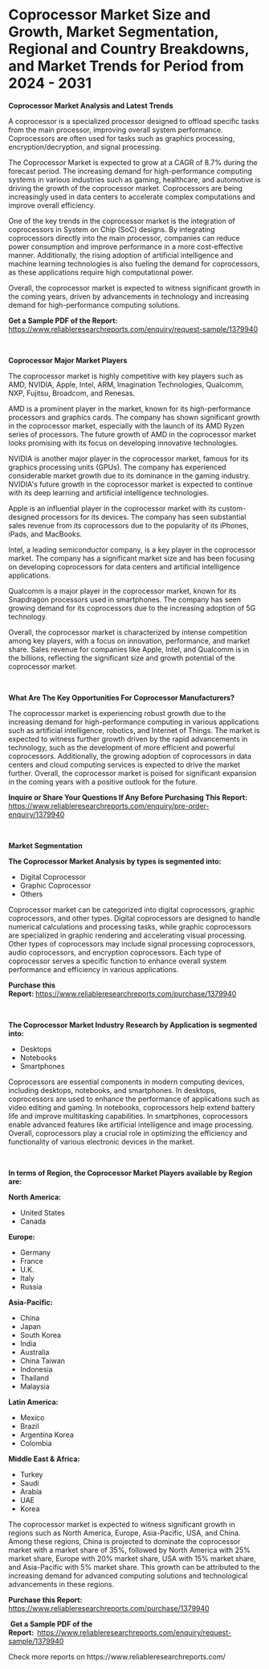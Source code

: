 <p><h1>Coprocessor Market Size and Growth, Market Segmentation, Regional and Country Breakdowns, and Market Trends for Period from 2024 -  2031</h1></p><p><strong>Coprocessor Market Analysis and Latest Trends</strong></p>
<p><p>A coprocessor is a specialized processor designed to offload specific tasks from the main processor, improving overall system performance. Coprocessors are often used for tasks such as graphics processing, encryption/decryption, and signal processing.</p><p>The Coprocessor Market is expected to grow at a CAGR of 8.7% during the forecast period. The increasing demand for high-performance computing systems in various industries such as gaming, healthcare, and automotive is driving the growth of the coprocessor market. Coprocessors are being increasingly used in data centers to accelerate complex computations and improve overall efficiency.</p><p>One of the key trends in the coprocessor market is the integration of coprocessors in System on Chip (SoC) designs. By integrating coprocessors directly into the main processor, companies can reduce power consumption and improve performance in a more cost-effective manner. Additionally, the rising adoption of artificial intelligence and machine learning technologies is also fueling the demand for coprocessors, as these applications require high computational power.</p><p>Overall, the coprocessor market is expected to witness significant growth in the coming years, driven by advancements in technology and increasing demand for high-performance computing solutions.</p></p>
<p><strong>Get a Sample PDF of the Report:&nbsp;</strong> <a href="https://www.reliableresearchreports.com/enquiry/request-sample/1379940">https://www.reliableresearchreports.com/enquiry/request-sample/1379940</a></p>
<p>&nbsp;</p>
<p><strong>Coprocessor Major Market Players</strong></p>
<p><p>The coprocessor market is highly competitive with key players such as AMD, NVIDIA, Apple, Intel, ARM, Imagination Technologies, Qualcomm, NXP, Fujitsu, Broadcom, and Renesas. </p><p>AMD is a prominent player in the market, known for its high-performance processors and graphics cards. The company has shown significant growth in the coprocessor market, especially with the launch of its AMD Ryzen series of processors. The future growth of AMD in the coprocessor market looks promising with its focus on developing innovative technologies.</p><p>NVIDIA is another major player in the coprocessor market, famous for its graphics processing units (GPUs). The company has experienced considerable market growth due to its dominance in the gaming industry. NVIDIA's future growth in the coprocessor market is expected to continue with its deep learning and artificial intelligence technologies.</p><p>Apple is an influential player in the coprocessor market with its custom-designed processors for its devices. The company has seen substantial sales revenue from its coprocessors due to the popularity of its iPhones, iPads, and MacBooks.</p><p>Intel, a leading semiconductor company, is a key player in the coprocessor market. The company has a significant market size and has been focusing on developing coprocessors for data centers and artificial intelligence applications.</p><p>Qualcomm is a major player in the coprocessor market, known for its Snapdragon processors used in smartphones. The company has seen growing demand for its coprocessors due to the increasing adoption of 5G technology.</p><p>Overall, the coprocessor market is characterized by intense competition among key players, with a focus on innovation, performance, and market share. Sales revenue for companies like Apple, Intel, and Qualcomm is in the billions, reflecting the significant size and growth potential of the coprocessor market.</p></p>
<p>&nbsp;</p>
<p><strong>What Are The Key Opportunities For Coprocessor Manufacturers?</strong></p>
<p><p>The coprocessor market is experiencing robust growth due to the increasing demand for high-performance computing in various applications such as artificial intelligence, robotics, and Internet of Things. The market is expected to witness further growth driven by the rapid advancements in technology, such as the development of more efficient and powerful coprocessors. Additionally, the growing adoption of coprocessors in data centers and cloud computing services is expected to drive the market further. Overall, the coprocessor market is poised for significant expansion in the coming years with a positive outlook for the future.</p></p>
<p><strong>Inquire or Share Your Questions If Any Before Purchasing This Report:</strong> <a href="https://www.reliableresearchreports.com/enquiry/pre-order-enquiry/1379940">https://www.reliableresearchreports.com/enquiry/pre-order-enquiry/1379940</a></p>
<p>&nbsp;</p>
<p><strong>Market Segmentation</strong></p>
<p><strong>The Coprocessor Market Analysis by types is segmented into:</strong></p>
<p><ul><li>Digital Coprocessor</li><li>Graphic Coprocessor</li><li>Others</li></ul></p>
<p><p>Coprocessor market can be categorized into digital coprocessors, graphic coprocessors, and other types. Digital coprocessors are designed to handle numerical calculations and processing tasks, while graphic coprocessors are specialized in graphic rendering and accelerating visual processing. Other types of coprocessors may include signal processing coprocessors, audio coprocessors, and encryption coprocessors. Each type of coprocessor serves a specific function to enhance overall system performance and efficiency in various applications.</p></p>
<p><strong>Purchase this Report:&nbsp;</strong><a href="https://www.reliableresearchreports.com/purchase/1379940">https://www.reliableresearchreports.com/purchase/1379940</a></p>
<p>&nbsp;</p>
<p><strong>The Coprocessor Market Industry Research by Application is segmented into:</strong></p>
<p><ul><li>Desktops</li><li>Notebooks</li><li>Smartphones</li></ul></p>
<p><p>Coprocessors are essential components in modern computing devices, including desktops, notebooks, and smartphones. In desktops, coprocessors are used to enhance the performance of applications such as video editing and gaming. In notebooks, coprocessors help extend battery life and improve multitasking capabilities. In smartphones, coprocessors enable advanced features like artificial intelligence and image processing. Overall, coprocessors play a crucial role in optimizing the efficiency and functionality of various electronic devices in the market.</p></p>
<p>&nbsp;</p>
<p><strong>In terms of Region, the Coprocessor Market Players available by Region are:</strong></p>
<p>
    <p> <strong> North America: </strong>
        <ul>
            <li>United States</li>
            <li>Canada</li>
        </ul>
        </p> 
    <p> <strong> Europe: </strong>
        <ul>
            <li>Germany</li>
            <li>France</li>
            <li>U.K.</li>
            <li>Italy</li>
            <li>Russia</li>
        </ul>
        </p> 
    <p> <strong> Asia-Pacific: </strong>
        <ul>
            <li>China</li>
            <li>Japan</li>
            <li>South Korea</li>
            <li>India</li>
            <li>Australia</li>
            <li>China Taiwan</li>
            <li>Indonesia</li>
            <li>Thailand</li>
            <li>Malaysia</li>
        </ul>
        </p> 
    <p> <strong> Latin America: </strong>
        <ul>
            <li>Mexico</li>
            <li>Brazil</li>
            <li>Argentina Korea</li>
            <li>Colombia</li>
        </ul>
        </p> 
    <p> <strong> Middle East & Africa: </strong>
        <ul>
            <li>Turkey</li>
            <li>Saudi</li>
            <li>Arabia</li>
            <li>UAE</li>
            <li>Korea</li>
        </ul>
    </p>
    </p>
<p><p>The coprocessor market is expected to witness significant growth in regions such as North America, Europe, Asia-Pacific, USA, and China. Among these regions, China is projected to dominate the coprocessor market with a market share of 35%, followed by North America with 25% market share, Europe with 20% market share, USA with 15% market share, and Asia-Pacific with 5% market share. This growth can be attributed to the increasing demand for advanced computing solutions and technological advancements in these regions.</p></p>
<p><strong>Purchase this Report: </strong><a href="https://www.reliableresearchreports.com/purchase/1379940">https://www.reliableresearchreports.com/purchase/1379940</a></p>
<p>&nbsp;<strong>Get a Sample PDF of the Report:&nbsp;&nbsp;</strong><a href="https://www.reliableresearchreports.com/enquiry/request-sample/1379940">https://www.reliableresearchreports.com/enquiry/request-sample/1379940</a></p>
<p><strong></strong></p>
<p>Check more reports on https://www.reliableresearchreports.com/</p>
